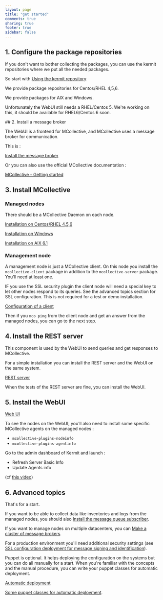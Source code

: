 ```yaml
---
layout: page
title: "get started"
comments: true
sharing: true
footer: true
sidebar: false 
---
```



## 1. Configure the package repositories

If you don't want to bother collecting the packages, you can use the kermit repositories where we put all the needed packages.

So start with [Using the kermit repository](/doc/using_the_repo.html)

We provide package repositories for Centos/RHEL 4,5,6. 

We provide packages for AIX and Windows.

Unfortunately the WebUI still needs a RHEL/Centos 5. We're working on this, it should be available for RHEL6/Centos 6 soon.

## 2. Install a message broker

The WebUI is a frontend for MCollective, and MCollective uses a message broker for communication.

This is :

[Install the message broker](/doc/mcollective/broker_activemq_install.html)

Or you can also use the official MCollective documentation :

[MCollective - Getting started](http://docs.puppetlabs.com/mcollective/reference/basic/gettingstarted.html#download-and-install)

## 3. Install MCollective

### Managed nodes

There should be a MCollective Daemon on each node.

[Installation on Centos/RHEL 4,5,6](/doc/mcollective/rhel_install.html)

[Installation on Windows](/doc/mcollective/windows_install.html)

[Installation on AIX 6.1](/doc/mcollective/aix_install.html)

### Management node

A management node is just a MCollective client. On this node you install the `mcollective-client` package in addition to the `mcollective-server` package. You'll need at least one. 

IF you use the SSL security plugin the client node will need a special key to let other nodes respond to its queries. See the advanced topics section for SSL configuration. This is not required for a test or demo installation.

[Configuration of a client](/doc/mcollective/client.html)

Then if you `mco ping` from the client node and get an answer from the managed nodes, you can go to the next step.

## 4. Install the REST server

This component is used by the WebUI to send queries and get responses to MCollective.

For a simple installation you can install the REST server and the WebUI on the same system.

[REST server](/doc/restmco/install.html)

When the tests of the REST server are fine, you can install the WebUI.

## 5. Install the WebUI

[Web UI](/doc/webui/install.html)

To see the nodes on the WebUI, you'll also need to install some specific MCollective agents on the managed nodes :

* `mcollective-plugins-nodeinfo`
* `mcollective-plugins-agentinfo`

Go to the admin dashboard of Kermit and launch :

* Refresh Server Basic Info
* Update Agents info

(cf [this video](http://www.youtube.com/watch?v=cN-ZmtemdMI&list=PLE6AD5E02BB4B773D&index=4&feature=plpp_video))

## 6. Advanced topics

That's for a start.

If you want to be able to collect data like inventories and logs from the managed nodes, you should also [Install the message queue subscriber](http://www.kermit.fr/documentation/mqrecv/install.html).


If you want to manage nodes on multiple datacenters, you can [Make a cluster of message brokers](http://www.kermit.fr/documentation/mcollective/cluster.html).


For a production environment you'll need additional security settings (see [SSL configuration deployment for message signing and identification](http://www.kermit.fr/documentation/mcollective/ssl.html)).


Puppet is optional. It helps deploying the configuration on the systems but you can do all manually for a start.
When you're familiar with the concepts and the manual procedure, you can write your puppet classes for automatic deployment.

[Automatic deployment](/doc/mcollective/autodeploy.html)

[Some puppet classes for automatic deployment](https://github.com/thinkfr/puppetclasses).

